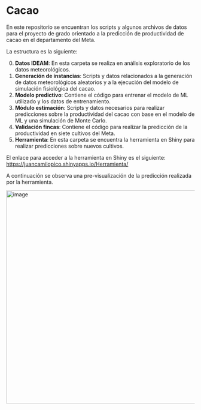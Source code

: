 # Cacao
En este repositorio se encuentran los scripts y algunos archivos de datos para el proyecto de grado orientado a la predicción de productividad de cacao en el departamento del Meta.

La estructura es la siguiente:

0. **Datos IDEAM**: En esta carpeta se realiza en análisis exploratorio de los datos meteorológicos.
1. **Generación de instancias**: Scripts y datos relacionados a la generación de datos meteorológicos aleatorios y a la ejecución del modelo de simulación fisiológica del cacao.
2.  **Modelo predictivo**: Contiene el código para entrenar el modelo de ML utilizado y los datos de entrenamiento.
3.  **Módulo estimación**: Scripts y datos necesarios para realizar predicciones sobre la productividad del cacao con base en el modelo de ML y una simulación de Monte Carlo.
4.  **Validación fincas**: Contiene el código para realizar la predicción de la productividad en siete cultivos del Meta.
5.  **Herramienta**: En esta carpeta se encuentra la herramienta en Shiny para realizar predicciones sobre nuevos cultivos.

El enlace para acceder a la herramienta en Shiny es el siguiente: https://juancamilopico.shinyapps.io/Herramienta/

A continuación se observa una pre-visualización de la predicción realizada por la herramienta.

<img width="568" alt="image" src="https://user-images.githubusercontent.com/75444742/230235191-4aca63c7-f26b-4cb5-9d36-42764f3f3c8c.png">

